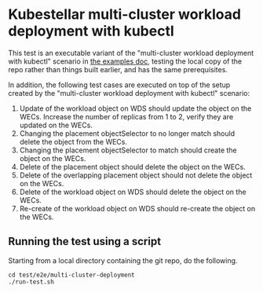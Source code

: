 # Kubestellar multi-cluster workload deployment with kubectl

This test is an executable variant of the "multi-cluster workload deployment with kubectl" scenario in [the examples doc](../../../docs/content/v0.20/examples.md), testing the local copy of the repo rather than things built earlier, and has the same prerequisites.

In addition, the following test cases are executed on top of the setup created by the "multi-cluster workload deployment with kubectl" scenario:
1. Update of the workload object on WDS should update the object on the WECs. Increase the number of replicas from 1 to 2, verify they are updated on the WECs.
2. Changing the placement objectSelector to no longer match should delete the object from the WECs.
3. Changing the placement objectSelector to match should create the object on the WECs.
4. Delete of the placement object should delete the object on the WECs.
5. Delete of the overlapping placement object should not delete the object on the WECs.
6. Delete of the workload object on WDS should delete the object on the WECs.
7. Re-create of the workload object on WDS should re-create the object on the WECs.

## Running the test using a script

Starting from a local directory containing the git repo, do the following.

```
cd test/e2e/multi-cluster-deployment
./run-test.sh
```
